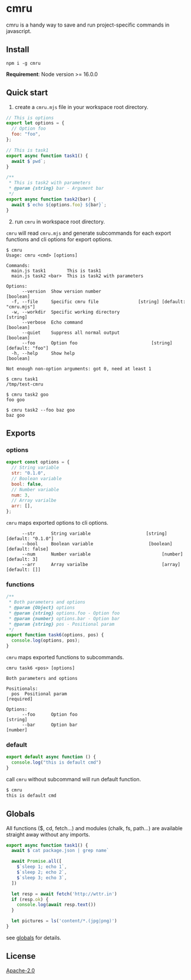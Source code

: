 # cmru

cmru is a handy way to save and run project-specific commands in javascript.


## Install

```
npm i -g cmru
```

**Requirement**: Node version >= 16.0.0


## Quick start

1. create a `cmru.mjs` file in your workspace root directory.

```js
// This is options
export let options = {
  // Option foo
  foo: "foo",
};

// This is task1
export async function task1() {
  await $`pwd`;
}

/**
 * This is task2 with parameters
 * @param {string} bar - Argument bar
 */
export async function task2(bar) {
  await $`echo ${options.foo} ${bar}`;
}

```

2. run `cmru` in workspace root directory.

`cmru` will read `cmru.mjs` and generate subcommands for each export functions and cli options for export options.

```
$ cmru
Usage: cmru <cmd> [options]

Commands:
  main.js task1        This is task1
  main.js task2 <bar>  This is task2 with parameters

Options:
      --version  Show version number                                   [boolean]
  -f, --file     Specific cmru file               [string] [default: "cmru.mjs"]
  -w, --workdir  Specific working directory                             [string]
      --verbose  Echo command                                          [boolean]
      --quiet    Suppress all normal output                            [boolean]
      --foo      Option foo                            [string] [default: "foo"]
  -h, --help     Show help                                             [boolean]

Not enough non-option arguments: got 0, need at least 1

$ cmru task1
/tmp/test-cmru

$ cmru task2 goo
foo goo

$ cmru task2 --foo baz goo
baz goo
```

## Exports

### options

```js
export const options = {
  // String variable
  str: "0.1.0",
  // Boolean variable
  bool: false,
  // Number variable
  num: 3,
  // Array varialbe
  arr: [],
};
```

`cmru` maps exported options to cli options.

```
      --str      String variable                     [string] [default: "0.1.0"]
      --bool     Boolean variable                     [boolean] [default: false]
      --num      Number variable                           [number] [default: 3]
      --arr      Array varialbe                            [array] [default: []]
```

### functions

```js
/**
 * Both parameters and options
 * @param {Object} options
 * @param {string} options.foo - Option foo
 * @param {number} options.bar - Option bar
 * @param {string} pos - Positional param
 */
export function task6(options, pos) {
  console.log(options, pos);
}

```

`cmru` maps exported functions to subcommands.

```
cmru task6 <pos> [options]

Both parameters and options

Positionals:
  pos  Positional param                                               [required]

Options:
      --foo      Option foo                                             [string]
      --bar      Option bar                                             [number]
```

### default

```js
export default async function () {
  console.log("this is default cmd")
}
```

call `cmru` without subcommand will run default function.

```sh
$ cmru
this is default cmd
```

## Globals

All functions ($, cd, fetch...) and modules (chalk, fs, path...) are available straight away without any imports.

```js
export async function task1() {
  await $`cat package.json | grep name`

  await Promise.all([
    $`sleep 1; echo 1`,
    $`sleep 2; echo 2`,
    $`sleep 3; echo 3`,
  ])

  let resp = await fetch('http://wttr.in')
  if (resp.ok) {
    console.log(await resp.text())
  }

  let pictures = ls('content/*.(jpg|png)')
}
```

see [globals](./docs/globals.md) for details.


## License

[Apache-2.0](LICENSE)

